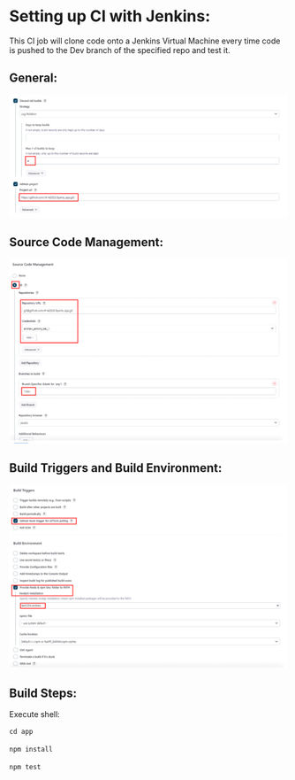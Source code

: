 # Setting up CI with Jenkins:

This CI job will clone code onto a Jenkins Virtual Machine every time code is pushed to the Dev branch of the specified repo and test it.

## General:

![img.png](images/jenkins_ci/image.png)

## Source Code Management:

![img.png](images/jenkins_ci/image-1.png)

## Build Triggers and Build Environment:

![img.png](images/jenkins_ci/image-2.png)

## Build Steps:

Execute shell:

```
cd app

npm install

npm test
```